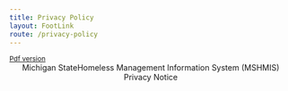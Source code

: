 ```yaml
---
title: Privacy Policy
layout: FootLink
route: /privacy-policy
---
```

<div style="text-align: left; font-size: 12px; color: blue;"><a href="./../assets/MSHMIS_privacy_policy.pdf">Pdf version</a></div>
<div style="text-align: center;">
Michigan StateHomeless Management Information System (MSHMIS) 
<br>
Privacy Notice
</div>
